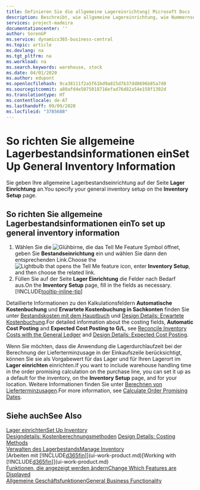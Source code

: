 ```yaml
---
title: Definieren Sie die allgemeine Lagereinrichtung| Microsoft Docs
description: Beschreibt, wie allgemeine Lagereinrichtung, wie Nummernserien und Lagerorte definiert werden, sodass Sie Ihr Lager und Ihren Vorrat verwalten können.
services: project-madeira
documentationcenter: ''
author: SorenGP
ms.service: dynamics365-business-central
ms.topic: article
ms.devlang: na
ms.tgt_pltfrm: na
ms.workload: na
ms.search.keywords: warehouse, stock
ms.date: 04/01/2020
ms.author: edupont
ms.openlocfilehash: 9ca38111f2a5f61bd9a815d7b37dd8696b85a7d0
ms.sourcegitcommit: a80afd4e5075018716efad76d82a54e158f1392d
ms.translationtype: HT
ms.contentlocale: de-AT
ms.lasthandoff: 09/09/2020
ms.locfileid: "3785688"
---
```

# <a name="set-up-general-inventory-information"></a><span data-ttu-id="ba81c-103">So richten Sie allgemeine Lagerbestandsinformationen ein</span><span class="sxs-lookup"><span data-stu-id="ba81c-103">Set Up General Inventory Information</span></span>
<span data-ttu-id="ba81c-104">Sie geben Ihre allgemeine Lagerbestandseinrichtung auf der Seite **Lager Einrichtung** an.</span><span class="sxs-lookup"><span data-stu-id="ba81c-104">You specify your general inventory setup on the **Inventory Setup** page.</span></span>

## <a name="to-set-up-general-inventory-information"></a><span data-ttu-id="ba81c-105">So richten Sie allgemeine Lagerbestandsinformationen ein</span><span class="sxs-lookup"><span data-stu-id="ba81c-105">To set up general inventory information</span></span>
1. <span data-ttu-id="ba81c-106">Wählen Sie die ![Glühbirne, die das Tell Me Feature](media/ui-search/search_small.png "Tell Me-Funktion") Symbol öffnet, geben Sie **Bestandseinrichtung** ein und wählen Sie dann den entsprechenden Link.</span><span class="sxs-lookup"><span data-stu-id="ba81c-106">Choose the ![Lightbulb that opens the Tell Me feature](media/ui-search/search_small.png "Tell me what you want to do") icon, enter **Inventory Setup**, and then choose the related link.</span></span>
2. <span data-ttu-id="ba81c-107">Füllen Sie auf der Seite **Lager Einrichtung** die Felder nach Bedarf aus.</span><span class="sxs-lookup"><span data-stu-id="ba81c-107">On the **Inventory Setup** page, fill in the fields as necessary.</span></span> [!INCLUDE[tooltip-inline-tip](includes/tooltip-inline-tip_md.md)]

<span data-ttu-id="ba81c-108">Detaillierte Informationen zu den Kalkulationsfeldern **Automatische Kostenbuchung** und **Erwartete Kostenbuchung in Sachkonten** finden Sie unter [Bestandskosten mit dem Hauptbuch](finance-how-to-post-inventory-costs-to-the-general-ledger.md) und [Design Details: Erwartete Kostenbuchung](design-details-expected-cost-posting.md).</span><span class="sxs-lookup"><span data-stu-id="ba81c-108">For detailed information about the costing fields, **Automatic Cost Posting** and **Expected Cost Posting to G/L**, see [Reconcile Inventory Costs with the General Ledger](finance-how-to-post-inventory-costs-to-the-general-ledger.md) and [Design Details: Expected Cost Posting](design-details-expected-cost-posting.md).</span></span>

<span data-ttu-id="ba81c-109">Wenn Sie möchten, dass die Anwendung die Lagerdurchlaufzeit bei der Berechnung der Lieferterminzusage in der Einkaufszeile berücksichtigt, können Sie sie als Vorgabewert für das Lager und für Ihren Lagerort im **Lager einrichten** einrichten.</span><span class="sxs-lookup"><span data-stu-id="ba81c-109">If you want to include warehouse handling time in the order promising calculation on the purchase line, you can set it up as a default for the inventory, on the **Inventory Setup** page, and for your location.</span></span> <span data-ttu-id="ba81c-110">Weitere Informationen finden Sie unter [Berechnen von Lieferterminzusagen](sales-how-to-calculate-order-promising-dates.md).</span><span class="sxs-lookup"><span data-stu-id="ba81c-110">For more information, see [Calculate Order Promising Dates](sales-how-to-calculate-order-promising-dates.md).</span></span>  

## <a name="see-also"></a><span data-ttu-id="ba81c-111">Siehe auch</span><span class="sxs-lookup"><span data-stu-id="ba81c-111">See Also</span></span>
[<span data-ttu-id="ba81c-112">Lager einrichten</span><span class="sxs-lookup"><span data-stu-id="ba81c-112">Set Up Inventory</span></span>](inventory-setup-inventory.md)  
<span data-ttu-id="ba81c-113">[Designdetails: Kostenberechnungsmethoden](design-details-costing-methods.md)  </span><span class="sxs-lookup"><span data-stu-id="ba81c-113">[Design Details: Costing Methods](design-details-costing-methods.md)  </span></span>  
[<span data-ttu-id="ba81c-114">Verwalten des Lagerbestands</span><span class="sxs-lookup"><span data-stu-id="ba81c-114">Manage Inventory</span></span>](inventory-manage-inventory.md)  
<span data-ttu-id="ba81c-115">[Arbeiten mit [!INCLUDE[d365fin](includes/d365fin_md.md)]](ui-work-product.md)</span><span class="sxs-lookup"><span data-stu-id="ba81c-115">[Working with [!INCLUDE[d365fin](includes/d365fin_md.md)]](ui-work-product.md)</span></span>  
[<span data-ttu-id="ba81c-116">Funktionen, die angezeigt werden ändern</span><span class="sxs-lookup"><span data-stu-id="ba81c-116">Change Which Features are Displayed</span></span>](ui-experiences.md)  
[<span data-ttu-id="ba81c-117">Allgemeine Geschäftsfunktionen</span><span class="sxs-lookup"><span data-stu-id="ba81c-117">General Business Functionality</span></span>](ui-across-business-areas.md)
